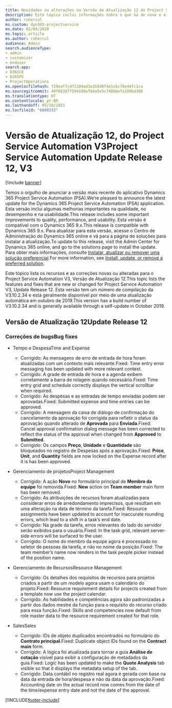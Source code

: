 ```yaml
---
title: Novidades ou alterações na Versão de Atualização 12 do Project Service Automation V3
description: Este tópico inclui informações sobre o que há de novo e o que foi alterado na Versão da Atualização 12 do Project Service Automation V3.
author: ruhercul
ms.custom: dyn365-projectservice
ms.date: 02/04/2020
ms.topic: article
ms.author: ruhercul
audience: Admin
search.audienceType:
- admin
- customizer
- enduser
search.app:
- D365CE
- D365PS
- ProjectOperations
ms.openlocfilehash: f29eaf7c471104ad3e319d8f4e1cbc70e44fc1ca
ms.sourcegitcommit: 40f68387f594180af64a5e5c748b6efa188bd300
ms.translationtype: HT
ms.contentlocale: pt-BR
ms.lasthandoff: 05/10/2021
ms.locfileid: "6000332"
---
```

# <a name="project-service-automation-update-release-12-v3"></a><span data-ttu-id="f52f5-103">Versão de Atualização 12, do Project Service Automation V3</span><span class="sxs-lookup"><span data-stu-id="f52f5-103">Project Service Automation Update Release 12, V3</span></span>

[!include [banner](../includes/psa-now-project-operations.md)]

<span data-ttu-id="f52f5-104">Temos o orgulho de anunciar a versão mais recente do aplicativo Dynamics 365 Project Service Automation (PSA).</span><span class="sxs-lookup"><span data-stu-id="f52f5-104">We’re pleased to announce the latest update for the Dynamics 365 Project Service Automation (PSA) application.</span></span> <span data-ttu-id="f52f5-105">Esta versão inclui algumas melhorias importantes na qualidade, no desempenho e na usabilidade.</span><span class="sxs-lookup"><span data-stu-id="f52f5-105">This release includes some important improvements to quality, performance, and usability.</span></span> <span data-ttu-id="f52f5-106">Esta versão é compatível com o Dynamics 365 9.x.</span><span class="sxs-lookup"><span data-stu-id="f52f5-106">This release is compatible with Dynamics 365 9.x.</span></span> <span data-ttu-id="f52f5-107">Para atualizar para esta versão, acesse o Centro de Administração do Dynamics 365 online e vá para a página de soluções para instalar a atualização.</span><span class="sxs-lookup"><span data-stu-id="f52f5-107">To update to this release, visit the Admin Center for Dynamics 365 online, and go to the solutions page to install the update.</span></span> <span data-ttu-id="f52f5-108">Para obter mais informações, consulte [Instalar, atualizar ou remover uma solução preferencial](/power-platform/admin/install-remove-preferred-solution).</span><span class="sxs-lookup"><span data-stu-id="f52f5-108">For more information, see [Install, update, or remove a preferred solution](/power-platform/admin/install-remove-preferred-solution).</span></span>

<span data-ttu-id="f52f5-109">Este tópico lista os recursos e as correções novas ou alteradas para o Project Service Automation V3, Versão de Atualização 12.</span><span class="sxs-lookup"><span data-stu-id="f52f5-109">This topic lists the features and fixes that are new or changed for Project Service Automation V3, Update Release 12.</span></span> <span data-ttu-id="f52f5-110">Esta versão tem um número de compilação da V3.10.2.34 e está geralmente disponível por meio de uma atualização automática em outubro de 2019.</span><span class="sxs-lookup"><span data-stu-id="f52f5-110">This version has a build number of V3.10.2.34 and is generally available through a self-update in October 2019.</span></span>

## <a name="update-release-12"></a><span data-ttu-id="f52f5-111">Versão de Atualização 12</span><span class="sxs-lookup"><span data-stu-id="f52f5-111">Update Release 12</span></span>

### <a name="bug-fixes"></a><span data-ttu-id="f52f5-112">Correções de bugs</span><span class="sxs-lookup"><span data-stu-id="f52f5-112">Bug fixes</span></span>

- <span data-ttu-id="f52f5-113">Tempo e Despesa</span><span class="sxs-lookup"><span data-stu-id="f52f5-113">Time and Expense</span></span>

    - <span data-ttu-id="f52f5-114">Corrigido: As mensagens de erro de entrada de hora foram atualizadas com um contexto mais relevante.</span><span class="sxs-lookup"><span data-stu-id="f52f5-114">Fixed: Time entry error messaging has been updated with more relevant context.</span></span>
    - <span data-ttu-id="f52f5-115">Corrigido: A grade de entrada de hora e a agenda exibem corretamente a barra de rolagem quando necessário.</span><span class="sxs-lookup"><span data-stu-id="f52f5-115">Fixed: Time entry grid and schedule correctly displays the vertical scrollbar when required.</span></span>
    - <span data-ttu-id="f52f5-116">Corrigido: As despesas e as entradas de tempo enviadas podem ser aprovadas.</span><span class="sxs-lookup"><span data-stu-id="f52f5-116">Fixed: Submitted expense and time entries can be approved.</span></span>
    - <span data-ttu-id="f52f5-117">Corrigido: A mensagem da caixa de diálogo de confirmação do cancelamento da aprovação foi corrigida para refletir o status da aprovação quando alterado de **Aprovada** para **Enviada**.</span><span class="sxs-lookup"><span data-stu-id="f52f5-117">Fixed: Cancel approval confirmation dialog message has been corrected to reflect the status of the approval when changed from **Approved** to **Submitted**.</span></span>
    - <span data-ttu-id="f52f5-118">Corrigido: Os campos **Preço**, **Unidade** e **Quantidade** são bloqueados no registro de Despesas após a aprovação.</span><span class="sxs-lookup"><span data-stu-id="f52f5-118">Fixed: **Price**, **Unit**, and **Quantity** fields are now locked on the Expense record after it is has been approved.</span></span>

- <span data-ttu-id="f52f5-119">Gerenciamento de projetos</span><span class="sxs-lookup"><span data-stu-id="f52f5-119">Project Management</span></span>

    - <span data-ttu-id="f52f5-120">Corrigido: A ação **Novo** no formulário principal de **Membro da equipe** foi removida.</span><span class="sxs-lookup"><span data-stu-id="f52f5-120">Fixed: **New** action on **Team member** main form has been removed.</span></span>
    - <span data-ttu-id="f52f5-121">Corrigido: As atribuições de recursos foram atualizadas para considerar erros de arredondamento imprecisos, que resultam em uma alteração na data de término da tarefa.</span><span class="sxs-lookup"><span data-stu-id="f52f5-121">Fixed: Resource assignments have been updated to account for inaccurate rounding errors, which lead to a shift in a task’s end date.</span></span>
    - <span data-ttu-id="f52f5-122">Corrigido: Na grade da tarefa, erros relevantes do lado do servidor serão exibidos para o usuário.</span><span class="sxs-lookup"><span data-stu-id="f52f5-122">Fixed: In the task grid, relevant server-side errors will be surfaced to the user.</span></span>
    - <span data-ttu-id="f52f5-123">Corrigido: O nome do membro da equipe agora é processado no seletor de pessoas da tarefa, e não no nome da posição.</span><span class="sxs-lookup"><span data-stu-id="f52f5-123">Fixed: The team member’s name now renders in the task people picker instead of the position name.</span></span>

- <span data-ttu-id="f52f5-124">Gerenciamento de Recursos</span><span class="sxs-lookup"><span data-stu-id="f52f5-124">Resource Management</span></span>

    - <span data-ttu-id="f52f5-125">Corrigido: Os detalhes dos requisitos de recursos para projetos criados a partir de um modelo agora usam o calendário do projeto.</span><span class="sxs-lookup"><span data-stu-id="f52f5-125">Fixed: Resource requirement details for projects created from a template now use the project calendar.</span></span>
    - <span data-ttu-id="f52f5-126">Corrigido: As habilidades e competências agora são padronizadas a partir dos dados mestre da função para o requisito do recurso criado para essa função.</span><span class="sxs-lookup"><span data-stu-id="f52f5-126">Fixed: Skills and competencies now default from role master data to the resource requirement created for that role.</span></span>

- <span data-ttu-id="f52f5-127">Sales</span><span class="sxs-lookup"><span data-stu-id="f52f5-127">Sales</span></span>

    - <span data-ttu-id="f52f5-128">Corrigido: IDs de objeto duplicados encontrados no formulário do **Contrato principal**.</span><span class="sxs-lookup"><span data-stu-id="f52f5-128">Fixed: Duplicate object IDs found on the **Contract main** form.</span></span>
    - <span data-ttu-id="f52f5-129">Corrigido: A lógica foi atualizada para tornar a guia **Análise de cotação** visível para exibir a configuração de metadados da guia.</span><span class="sxs-lookup"><span data-stu-id="f52f5-129">Fixed: Logic has been updated to make the **Quote Analysis** tab visible so that it displays the metadata setup of the tab.</span></span>
    - <span data-ttu-id="f52f5-130">Corrigido: Data contábil no registro real agora é gerada com base na data da entrada de hora/despesa e não da data da aprovação.</span><span class="sxs-lookup"><span data-stu-id="f52f5-130">Fixed: Accounting date on the actual record now comes from the date of the time/expense entry date and not the date of the approval.</span></span>


[!INCLUDE[footer-include](../includes/footer-banner.md)]